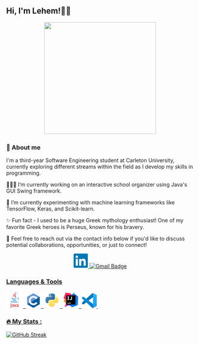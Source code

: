 ## Hi, I'm Lehem!👋🏽

<div id="header" align="center">
  <img src="https://i.giphy.com/media/v1.Y2lkPTc5MGI3NjExcWRndGh1eHAybWJrcW81d3Vhd2QzcXp2cGtmY3B1Y292eWdhOTVkayZlcD12MV9pbnRlcm5hbF9naWZfYnlfaWQmY3Q9cw/nP1I08QRJC7wTo60dL/giphy.gif" width="300" height="300"/>
</div>

### 💬 About me
I'm a third-year Software Engineering student at Carleton University, currently exploring different streams within the field as I develop my skills in programming.

👩🏽‍💻 I’m currently working on an interactive school organizer using Java's GUI Swing framework.

🤖 I’m currently experimenting with machine learning frameworks like TensorFlow, Keras, and Scikit-learn.

✨ Fun fact - I used to be a huge Greek mythology enthusiast! One of my favorite Greek heroes is Perseus, known for his bravery. 

📧 Feel free to reach out via the contact info below if you'd like to discuss potential collaborations, opportunities, or just to connect!

<div id="badges" align="center">
  <a href="https://www.linkedin.com/in/lehem-temesgen/">
    <img src="https://github.com/devicons/devicon/blob/master/icons/linkedin/linkedin-original.svg" alt="LinkedIn Badge" width="40" height="40"/>
  </a>
  <a href="mailto:lehem.temesgen@gmail.com">  
    <img src="https://upload.wikimedia.org/wikipedia/commons/7/7e/Gmail_icon_%282020%29.svg" alt="Gmail Badge" width="43" height="43"/>  
</div>

### Languages & Tools
<div>
  <img src="https://github.com/devicons/devicon/blob/master/icons/java/java-original-wordmark.svg" title="Java" alt="Java" width="45" height="45"/>&nbsp;
  <img src="https://github.com/devicons/devicon/blob/master/icons/c/c-original.svg" title="C" alt="C" width="40" height="40"/>&nbsp;
  <img src="https://github.com/devicons/devicon/blob/master/icons/python/python-original.svg" title="C" alt="C" width="43" height="43"/>&nbsp;
  <img src="https://github.com/devicons/devicon/blob/master/icons/intellij/intellij-original.svg" title="intellij" alt="intellij" width="43" height="43"/>&nbsp;
  <img src="https://github.com/devicons/devicon/blob/master/icons/vscode/vscode-original.svg" title="vscode" alt="vscode" width="40" height="40"/>&nbsp;
<div>

### 🔥 My Stats :
[![GitHub Streak](https://github-readme-streak-stats.herokuapp.com/?user=LehemT&theme=radical&background=0f0f0f)](https://git.io/streak-stats)

<!--
[![Top Langs](https://github-readme-stats.vercel.app/api/top-langs/?username=your-github-username&layout=compact&theme=vision-friendly-dark)](https://github.com/anuraghazra/github-readme-stats)
-->
